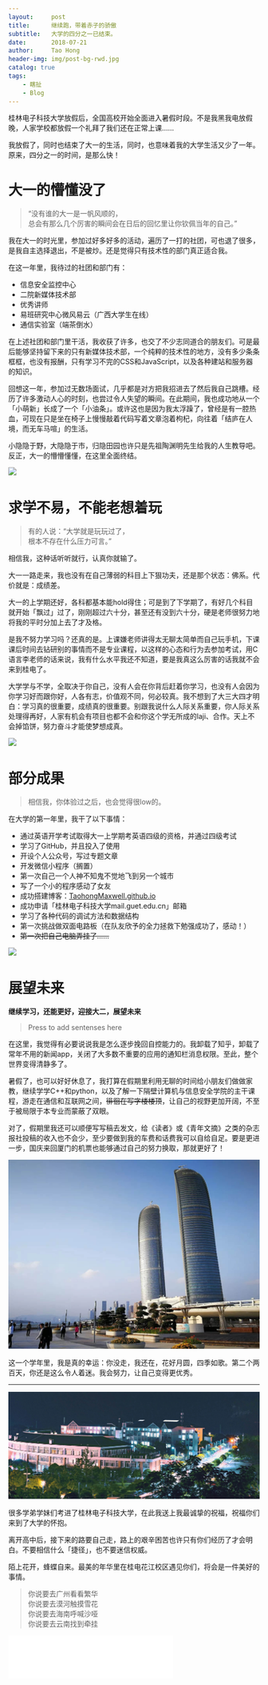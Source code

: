 ```yaml
---
layout:     post
title:      继续跑，带着赤子的骄傲
subtitle:   大学的四分之一已结束。
date:       2018-07-21
author:     Tao Hong
header-img: img/post-bg-rwd.jpg
catalog: true
tags:
    - 瞎扯
    - Blog
---
```


桂林电子科技大学放假后，全国高校开始全面进入暑假时段。不是我黑我电放假晚，人家学校都放假一个礼拜了我们还在正常上课……

我放假了，同时也结束了大一的生活，同时，也意味着我的大学生活又少了一年。原来，四分之一的时间，是那么快！

# 大一的懵懂没了
> “没有谁的大一是一帆风顺的，  
总会有那么几个厉害的瞬间会在日后的回忆里让你钦佩当年的自己。”

我在大一的时光里，参加过好多好多的活动，遍历了一打的社团，可也退了很多，是我自主选择退出，不是被炒。还是觉得只有技术性的部门真正适合我。

在这一年里，我待过的社团和部门有：

- 信息安全监控中心
- 二院新媒体技术部
- 优秀讲师
- 易班研究中心微风易云（广西大学生在线）
- 通信实验室（端茶倒水）

在上述社团和部门里干活，我收获了许多，也交了不少志同道合的朋友们。可是最后能够坚持留下来的只有新媒体技术部，一个纯粹的技术性的地方，没有多少条条框框，也没有报酬，只有学习不完的CSS和JavaScript，以及各种建站和服务器的知识。

回想这一年，参加过无数场面试，几乎都是对方把我招进去了然后我自己跳槽。经历了许多激动人心的时刻，也尝过令人失望的瞬间。在此期间，我也成功地从一个「小萌新」长成了一个「小油条」。或许这也是因为我太浮躁了，曾经是有一腔热血，可现在只是坐在椅子上慢慢敲着代码写着文章泡着枸杞，向往着「结庐在人境，而无车马喧」的生活。

小隐隐于野，大隐隐于市，归隐田园也许只是先祖陶渊明先生给我的人生教导吧。反正，大一的懵懵懂懂，在这里全面终结。

![](https://github.com/TaohongMaxwell/TaohongMaxwell.github.io/raw/master/img/post-bg-js-version.jpg)

# 求学不易，不能老想着玩
> 有的人说：“大学就是玩玩过了，  
根本不存在什么压力可言。”

相信我，这种话听听就行，认真你就输了。

大一一路走来，我也没有在自己薄弱的科目上下狠功夫，还是那个状态：佛系。代价就是：成绩差。

大一的上学期还好，各科都基本能hold得住；可是到了下学期了，有好几个科目就开始「飘过」过了，刚刚超过六十分，甚至还有没到六十分，硬是老师很努力地将我的平时分加上去了才及格。

是我不努力学习吗？还真的是。上课嫌老师讲得太无聊太简单而自己玩手机，下课课后时间去钻研别的事情而不是专业课程，以这样的心态和行为去参加考试，用C语言李老师的话来说，我有什么水平我还不知道，要是我真这么厉害的话我就不会来到桂电了。

大学学与不学，全取决于你自己，没有人会在你背后赶着你学习，也没有人会因为你学习好而跟你好，人各有志，价值观不同，何必较真。我不想到了大三大四才明白：学习真的很重要，成绩真的很重要。别跟我说什么人际关系重要，你人际关系处理得再好，人家有机会有项目也都不会和你这个学无所成的laji、合作。天上不会掉馅饼，努力奋斗才能使梦想成真。

![](http://pku.edu.cn/images/content/2018-06/20180625163033385381.jpg)

# 部分成果
> 相信我，你体验过之后，也会觉得很low的。

在大学的第一年里，我干了以下事情：

- 通过英语开学考试取得大一上学期考英语四级的资格，并通过四级考试
- 学习了GitHub，并且投入了使用
- 开设个人公众号，写过专题文章
- 开发微信小程序（搁置）
- 第一次自己一个人神不知鬼不觉地飞到另一个城市
- 写了一个小的程序感动了女友
- 成功搭建博客：[TaohongMaxwell.github.io](https://taohongmaxwell.github.io/)
- 成功申请「桂林电子科技大学mail.guet.edu.cn」邮箱
- 学习了各种代码的调试方法和数据结构
- 第一次挑战做双面电路板（在队友欣予的全力拯救下勉强成功了，感动！）
- <del>第一次把自己电脑弄挂了……</del>

![](http://pku.edu.cn/img/img_academics12.jpg)

# 展望未来
**继续学习，还能更好，迎接大二，展望未来**
> Press to add sentenses here

在这里，我觉得有必要说说我是怎么逐步挽回自控能力的。我卸载了知乎，卸载了常年不用的新闻app，关闭了大多数不重要的应用的通知栏消息权限。至此，整个世界变得清静多了。

暑假了，也可以好好休息了，我打算在假期里利用无聊的时间给小朋友们做做家教，继续学学C++和python，以及了解一下隔壁计算机与信息安全学院的主干课程，游走在通信和互联网之间，<del>徘徊在写字楼楼顶</del>，让自己的视野更加开阔，不至于被局限于本专业而蒙蔽了双眼。

对了，假期里我还可以顺便写写稿去发文，给《读者》或《青年文摘》之类的杂志报社投稿的收入也不会少，至少要做到我的车费和话费我可以自给自足。要是更进一步，国庆来回厦门的机票也能够通过自己的努力换取，那就更好了！

![](https://github.com/TaohongMaxwell/TaohongMaxwell.github.io/raw/master/img/amoy/hxsm.jpg)

这一个学年里，我是真的幸运：你没走，我还在，花好月圆，四季如歌。第二个两百天，你还是这么令人着迷。我会努力，让自己变得更优秀。

---

![](https://github.com/TaohongMaxwell/TaohongMaxwell.github.io/raw/master/img/guet/zyst.jpg)

很多学弟学妹们考进了桂林电子科技大学，在此我送上我最诚挚的祝福，祝福你们来到了大学的怀抱。

离开高中后，接下来的路要自己走，路上的艰辛困苦也许只有你们经历了才会明白。不要相信什么「捷径」，也不要迷信权威。

陌上花开，蜂蝶自来。最美的年华里在桂电花江校区遇见你们，将会是一件美好的事情。

>你说要去广州看看繁华  
你说要去漠河触摸雪花  
你说要去海南呼喊沙哑  
你说要去云南找到牵挂

<iframe frameborder="no" border="0" marginwidth="0" marginheight="0" width=330 height=86 src="//music.163.com/outchain/player?type=2&id=864631251&auto=0&height=66"></iframe>
